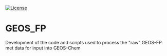 [![License](https://img.shields.io/badge/License-MIT-blue.svg)](https://github.com/geoschem/GEOS_FP/blob/master/LICENSE.txt)

GEOS_FP
=======

Development of the code and scripts used to process the "raw" GEOS-FP met data for input into GEOS-Chem
